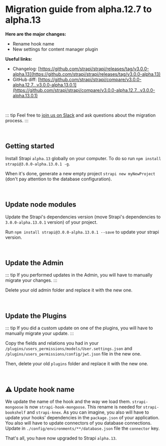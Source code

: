 # Migration guide from alpha.12.7 to alpha.13

**Here are the major changes:**

- Rename hook name
- New settings for content manager plugin

**Useful links:**

- Changelog: [https://github.com/strapi/strapi/releases/tag/v3.0.0-alpha.13](https://github.com/strapi/strapi/releases/tag/v3.0.0-alpha.13)
- GitHub diff: [https://github.com/strapi/strapi/compare/v3.0.0-alpha.12.7...v3.0.0-alpha.13.0.1](https://github.com/strapi/strapi/compare/v3.0.0-alpha.12.7...v3.0.0-alpha.13.0.1)

<br>

::: tip
Feel free to [join us on Slack](http://slack.strapi.io) and ask questions about the migration process.
:::

<br>

## Getting started

Install Strapi `alpha.13` globally on your computer. To do so run `npm install strapi@3.0.0-alpha.13.0.1 -g`.

When it's done, generate a new empty project `strapi new myNewProject` (don't pay attention to the database configuration).

<br>

## Update node modules

Update the Strapi's dependencies version (move Strapi's dependencies to `3.0.0-alpha.13.0.1` version) of your project.

Run `npm install strapi@3.0.0-alpha.13.0.1 --save` to update your strapi version.

<br>

## Update the Admin

::: tip
If you performed updates in the Admin, you will have to manually migrate your changes.
:::

Delete your old admin folder and replace it with the new one.

<br>

## Update the Plugins

::: tip
If you did a custom update on one of the plugins, you will have to manually migrate your update.
:::

Copy the fields and relations you had in your `/plugins/users_permissions/models/User.settings.json` and `/plugins/users_permissions/config/jwt.json` file in the new one.

Then, delete your old `plugins` folder and replace it with the new one.

<br>

## ⚠️ Update hook name

We update the name of the hook and the way we load them. `strapi-mongoose` is now `strapi-hook-mongoose`. This rename is needed for `strapi-bookshelf` and `strapi-knex`.
As you can imagine, you also will have to update your hooks' dependencies in the `package.json` of your application.
You also will have to update connectors of you database connections. Update in `./config/environments/**/database.json` file the `connector` key.

That's all, you have now upgraded to Strapi `alpha.13`.
